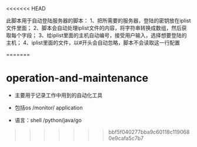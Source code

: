 <<<<<<< HEAD

此脚本用于自动登陆服务器的脚本：
1、把所需要的服务器，登陆的密钥放在iplist文件里面；
2、脚本会自动处理iplist文件的内容，将字符串转换成数组，然后获取每个字段；
3、给iplist里面的主机自动编号，接受用户输入，选择想要登陆的主机；
4、iplist里面的文件，以#开头会自动忽略，脚本不会读取这一行配置

=======
# operation-and-maintenance



- 主要用于记录工作中用到的自动化工具

- 包括os /monitor/ application

- 语言：shell /python/java/go

  
>>>>>>> bbf5f040277bba9c60118c1190680e9cafa5c7b7
